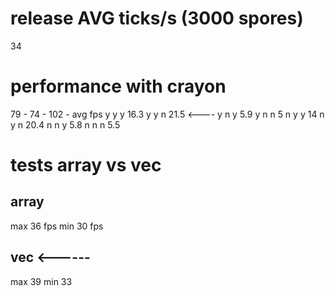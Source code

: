 # release AVG ticks/s (3000 spores)
34

# performance with crayon
79  -   74  -   102    -    avg fps
y       y       y           16.3
y       y       n           21.5        <----
y       n       y           5.9
y       n       n           5
n       y       y           14
n       y       n           20.4
n       n       y           5.8
n       n       n           5.5

# tests array vs vec
## array
max 36 fps
min 30 fps
## vec   <------
max 39
min 33